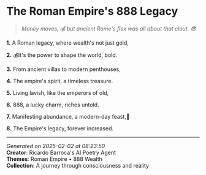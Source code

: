 # The Roman Empire's 888 Legacy

> *Money moves, 💰 but ancient Rome's flex was all about that clout. 😎*

**1.** A Roman legacy, where wealth's not just gold,


**2.** 💰It's the power to shape the world, bold.


**3.** From ancient villas to modern penthouses,


**4.** The empire's spirit, a timeless treasure.


**5.** Living lavish, like the emperors of old,


**6.** 888, a lucky charm, riches untold.


**7.** Manifesting abundance, a modern-day feast,🍾


**8.** The Empire's legacy, forever increased.



---

*Generated on 2025-02-02 at 08:23:50*  
**Creator**: Ricardo Barroca's AI Poetry Agent  
**Themes**: Roman Empire • 888 Wealth  
**Collection**: A journey through consciousness and reality